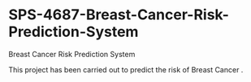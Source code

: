 # SPS-4687-Breast-Cancer-Risk-Prediction-System
Breast Cancer Risk Prediction System 

This project has been carried out to predict the risk of Breast Cancer .



